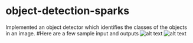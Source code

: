 # object-detection-sparks
Implemented an object detector which identifies the classes of the objects in an image.
#Here are a few sample input and outputs
![alt text](https://c2.staticflickr.com/7/6118/6370710013_cb6b0270d3_o.jpg)
![alt text](https://i.ibb.co/ZGQ37Ft/download.png)


